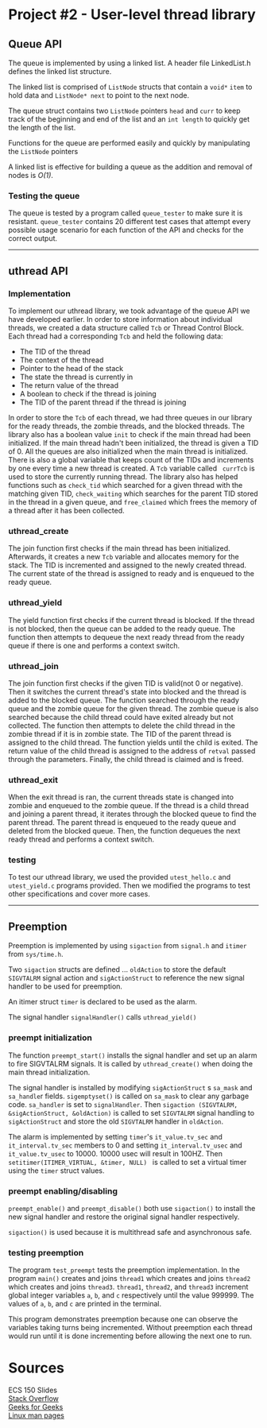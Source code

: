 # Project #2 - User-level thread library
## Queue API

The queue is implemented by using a linked list. A header file LinkedList.h 
defines the linked list structure. 

The linked list is comprised of `ListNode` structs that contain a `void*` 
`item` to hold data and `ListNode* next` to point to the next node. 

The queue struct contains two `ListNode` pointers `head` and `curr` to 
keep track of the beginning and end of the list and an `int length` to 
quickly get the length of the list.

Functions for the queue are performed easily and quickly by manipulating the 
`ListNode` pointers

A linked list is effective for building a queue as the addition and removal of 
nodes is _O(1)_.
### Testing the queue
The queue is tested by a program called `queue_tester` to make sure it is 
resistant. `queue_tester` contains 20 different test cases that attempt 
every possible usage scenario for each function of the API and checks for the 
correct output.

----------
## uthread API 

### Implementation 
To implement our uthread library, we took advantage of the 
queue API we have developed earlier. In order to store information about 
individual threads, we created a data structure called `Tcb` or Thread Control 
Block. Each thread had a corresponding `Tcb` and held the following data: 
* The TID of the thread 
* The context of the thread 
* Pointer to the head of the stack 
* The state the thread is currently in 
* The return value of the thread
* A boolean to check if the thread is joining 
* The TID of the parent thread if the thread is joining 

In order to store the `Tcb` of each thread, we had three queues in our library 
for the ready threads, the zombie threads, and the blocked threads. The library 
also has a boolean value `init` to check if the main thread had been 
initialized. If the main thread hadn't been initialized, the thread is given a 
TID of 0. All the queues are also initialized when the main thread is 
initialized. There is also a global variable that keeps count of the TIDs and 
increments by one every time a new thread is created. A `Tcb` variable called `
currTcb` is used to store the currently running thread. 
The library also has helped functions such as `check_tid` which searched for a 
given thread with the matching given TID, `check_waiting` which searches for 
the parent TID stored in the thread in a given queue, and `free_claimed` which 
frees the memory of a thread after it has been collected. 
### uthread_create 
The join function first checks if the main thread has been initialized. 
Afterwards, it creates a new `Tcb` variable and allocates memory for the stack. 
The TID is incremented and assigned to the newly created thread. The current 
state of the thread is assigned to ready and is enqueued to the ready queue. 
### uthread_yield 
The yield function first checks if the current thread is 
blocked. If the thread is not blocked, then the queue can be added to the ready 
queue. The function then attempts to dequeue the next ready thread from the 
ready queue if there is one and performs a context switch. 
### uthread_join 
The join function first checks if the given TID is valid(not 0 
or negative). Then it switches the current thread's state into blocked and the 
thread is added to the blocked queue. The function searched through the ready 
queue and the zombie queue for the given thread. The zombie queue is also 
searched because the child thread could have exited already but not collected. 
The function then attempts to delete the child thread in the zombie thread if 
it is in zombie state. The TID of the parent thread is assigned to the child 
thread. The function yields until the child is exited. The return value of the 
child thread is assigned to the address of `retval` passed through the 
parameters. Finally, the child thread is claimed and is freed. 
### uthread_exit 
When the exit thread is ran, the current threads state is 
changed into zombie and enqueued to the zombie queue. If the thread is a child 
thread and joining a parent thread, it iterates through the blocked queue to 
find the parent thread. The parent thread is enqueued to the ready queue and 
deleted from the blocked queue. Then, the function dequeues the next ready 
thread and performs a context switch. 
### testing
To test our uthread library, we used the provided `utest_hello.c` and
`utest_yield.c` programs provided. Then we modified the programs to 
test other specifications and cover more cases.

-----
## Preemption
Preemption is implemented by using `sigaction` from `signal.h` and 
`itimer` from `sys/time.h`.

Two `sigaction` structs are defined ... `oldAction` to store the default 
`SIGVTALRM` signal action and `sigActionStruct` to reference 
the new signal handler to be used for preemption. 

An itimer struct `timer` is declared to be used as the alarm. 

The signal handler `signalHandler()` calls `uthread_yield()` 
### preempt initialization
The function `preempt_start()` installs the signal handler and set up an 
alarm to fire SIGVTALRM signals. It is called by `uthread_create()` when 
doing the main thread initialization.

The signal handler is installed by modifying `sigActionStruct` s `sa_mask` 
and `sa_handle`r fields. `sigemptyset()` is called on `sa_mask` to clear 
any garbage code. `sa_handler` is set to `signalHandler`. Then `sigaction
(SIGVTALRM, &sigActionStruct, &oldAction)` is called to set `SIGVTALRM` 
signal handling to `sigActionStruct` and store the old `SIGVTALRM` handler 
in `oldAction`.

The alarm is implemented by setting `timer`'s `it_value.tv_sec` and 
`it_interval.tv_sec` members to 0 and setting `it_interval.tv_usec` and 
`it_value.tv_usec` to 10000. 10000 usec will result in 100HZ. Then 
`setitimer(ITIMER_VIRTUAL, &timer, NULL)
` is called to set a virtual timer using the `timer` struct values.
### preempt enabling/disabling
`preempt_enable()` and `preempt_disable()` both use `sigaction()` to 
install the new signal handler and restore the original signal 
handler respectively.

`sigaction()` is used because it is multithread safe and asynchronous safe.
### testing preemption
The program `test_preempt` tests the preemption implementation. In the 
program `main()` creates and joins `thread1` which creates and joins 
`thread2` which creates and joins `thread3`. `thread1`, `thread2`, and 
`thread3` increment global integer variables `a`, `b`, and `c` 
respectively until the value 999999. The values of `a`, `b`, and `c` are
printed in the terminal.

This program demonstrates preemption because one can observe the variables 
taking turns being incremented. Without preemption each thread would run until 
it is done incrementing before allowing the next one to run.

# Sources 
ECS 150 Slides   
[Stack Overflow](https://stackoverflow.com/)  
[Geeks for Geeks](https://www.geeksforgeeks.org/)  
[Linux man pages](https://linux.die.net/man/)
